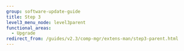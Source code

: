 ```yaml
---
group: software-update-guide
title: Step 3
level3_menu_node: level3parent
functional_areas:
  - Upgrade
redirect_from: /guides/v2.3/comp-mgr/extens-man/step3-parent.html
---
```


